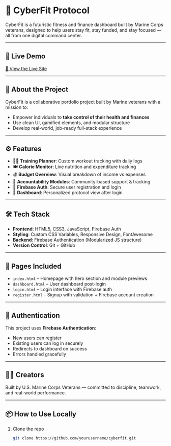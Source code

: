 # 💪 CyberFit Protocol

CyberFit is a futuristic fitness and finance dashboard built by Marine Corps veterans, designed to help users stay fit, stay funded, and stay focused — all from one digital command center.

---

## 🚀 Live Demo
[🔗 View the Live Site](https://cyberfit-protocol.netlify.app/) 

---

## 🧠 About the Project

CyberFit is a collaborative portfolio project built by Marine veterans with a mission to:

- Empower individuals to **take control of their health and finances**
- Use clean UI, gamified elements, and modular structure
- Develop real-world, job-ready full-stack experience

---

## ⚙️ Features

- 🏋️‍♂️ **Training Planner**: Custom workout tracking with daily logs
- 🍽️ **Calorie Monitor**: Live nutrition and expenditure tracking
- 💰 **Budget Overview**: Visual breakdown of income vs expenses
- 🧠 **Accountability Modules**: Community-based support & tracking
- 🔐 **Firebase Auth**: Secure user registration and login
- 🎯 **Dashboard**: Personalized protocol view after login

---

## 🛠️ Tech Stack

- **Frontend**: HTML5, CSS3, JavaScript, Firebase Auth
- **Styling**: Custom CSS Variables, Responsive Design, FontAwesome
- **Backend**: Firebase Authentication (Modularized JS structure)
- **Version Control**: Git + GitHub

---

## 🧩 Pages Included

- `index.html` – Homepage with hero section and module previews
- `dashboard.html` – User dashboard post-login
- `login.html` – Login interface with Firebase auth
- `register.html` – Signup with validation + Firebase account creation

---

## 🔐 Authentication

This project uses **Firebase Authentication**:
- New users can register
- Existing users can log in securely
- Redirects to dashboard on success
- Errors handled gracefully

---

## 👨‍💻 Creators

Built by U.S. Marine Corps Veterans — committed to discipline, teamwork, and real-world performance.

---

## 📦 How to Use Locally

1. Clone the repo  
   ```bash
   git clone https://github.com/yourusername/cyberfit.git
